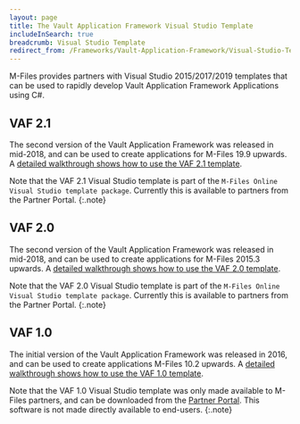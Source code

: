 ```yaml
---
layout: page
title: The Vault Application Framework Visual Studio Template
includeInSearch: true
breadcrumb: Visual Studio Template
redirect_from: /Frameworks/Vault-Application-Framework/Visual-Studio-Template/
---
```


M-Files provides partners with Visual Studio 2015/2017/2019 templates that can be used to rapidly develop Vault Application Framework Applications using C#.

## VAF 2.1

The second version of the Vault Application Framework was released in mid-2018, and can be used to create applications for M-Files 19.9 upwards.  A [detailed walkthrough shows how to use the VAF 2.1 template](VAF2.1).

Note that the VAF 2.1 Visual Studio template is part of the `M-Files Online Visual Studio template package`.  Currently this is available to partners from the Partner Portal.
{:.note}

## VAF 2.0

The second version of the Vault Application Framework was released in mid-2018, and can be used to create applications for M-Files 2015.3 upwards.  A [detailed walkthrough shows how to use the VAF 2.0 template](VAF2.0).

Note that the VAF 2.0 Visual Studio template is part of the `M-Files Online Visual Studio template package`.  Currently this is available to partners from the Partner Portal.
{:.note}

## VAF 1.0

The initial version of the Vault Application Framework was released in 2016, and can be used to create applications M-Files 10.2 upwards.  A [detailed walkthrough shows how to use the VAF 1.0 template](VAF1.0).

Note that the VAF 1.0 Visual Studio template was only made available to M-Files partners, and can be downloaded from the [Partner Portal](https://partners.cloudvault.m-files.com/openfile.aspx?vault=CE7643CB-C9BB-4536-8187-707DB78EAF2A&objtype=0&docid=1262&fileid=3005&filever=-1).  This software is not made directly available to end-users.
{:.note}